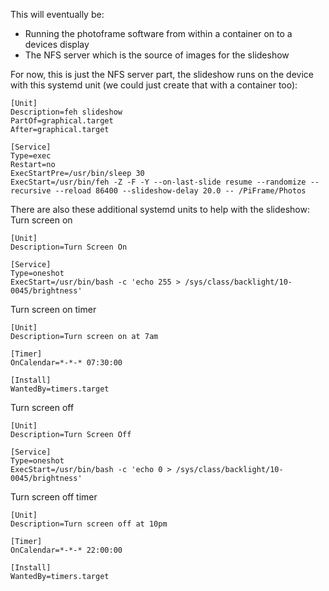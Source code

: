 This will eventually be:
- Running the photoframe software from within a container on to a devices display
- The NFS server which is the source of images for the slideshow


For now, this is just the NFS server part, the slideshow runs on the device with this systemd unit (we could just create that with a container too):
```
[Unit]
Description=feh slideshow
PartOf=graphical.target
After=graphical.target

[Service]
Type=exec
Restart=no
ExecStartPre=/usr/bin/sleep 30
ExecStart=/usr/bin/feh -Z -F -Y --on-last-slide resume --randomize --recursive --reload 86400 --slideshow-delay 20.0 -- /PiFrame/Photos
```


There are also these additional systemd units to help with the slideshow:
Turn screen on
```
[Unit]
Description=Turn Screen On

[Service]
Type=oneshot
ExecStart=/usr/bin/bash -c 'echo 255 > /sys/class/backlight/10-0045/brightness'
```
Turn screen on timer
```
[Unit]
Description=Turn screen on at 7am

[Timer]
OnCalendar=*-*-* 07:30:00

[Install]
WantedBy=timers.target
```

Turn screen off
```
[Unit]
Description=Turn Screen Off

[Service]
Type=oneshot
ExecStart=/usr/bin/bash -c 'echo 0 > /sys/class/backlight/10-0045/brightness'
```
Turn screen off timer
```
[Unit]
Description=Turn screen off at 10pm

[Timer]
OnCalendar=*-*-* 22:00:00

[Install]
WantedBy=timers.target
```